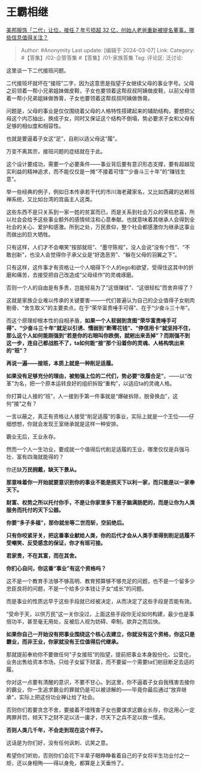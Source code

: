 # 王霸相继
[美邦服饰「二代」让位，接任 7 年亏损超 32 亿，创始人老爸重新被提名董事，哪些信息值得关注？](https://www.zhihu.com/question/638413005/answer/3422229875)

> Author: #Anonymity
> Last update: [编辑于 2024-03-07]
> Link:
> Category: #【答集】/02-企管答集 #【答集】/01-家族答集 
> Tag: 
> 评论区:
> 泛讨论:

这里谈一下二代接班问题。

二代接班坏就坏在“接班”二字，因为这意思是指望子女继续父母的事业字号。父母之前领着一帮小兄弟姐妹做皮鞋，子女也要领着这帮叔叔阿姨做皮鞋，以前父母领着一帮小兄弟姐妹做唇膏，子女也要领着这帮叔叔阿姨做唇膏。

问题是，父母的事业是仅仅围绕着父母的人格特性搭建起来的辅助结构，要想把父母这个内芯抽出，换成子女，同时又保证这个结构不倒塌，势必要求子女和父母有足够的相似度和相容性。

也就是要逼着子女这“足”，自削以适父母这“履”。

万变不离其宗，接班问题的症结就在于此。

这个设计要成功，需要一个必要条件——事业背后要有意识形态支撑，要有超越现实利益的精神追求，而不能仅仅是一摊“不接着可惜”“少奋斗三十年”的“赚钱生意”。

举一些经典的例子，例如日本传承若干代的市川海老藏家名，又比如西藏的达赖班禅系统，又比如台湾的宫庙主人这类。

这些东西不是只关系到一家一姓的贫富而已，而是关系到社会万众的荣枯悲喜，所以社会会给予这些事业额外的感情倾注和心意奉献。也就意味着其继承人会得到全社会的关心、爱护和感激。所到之处，万民景仰，整个社会都感激你为继承这事业而做出的巨大牺牲。

只有这样，人们才不会嘲笑“按部就班”、“墨守陈规”，没人会说“没有个性”、“不敢创新”，也没人会觉得你子承父业是“好逸恶劳”、“躲在父母的羽翼之下”。

只有这样，这件事才有资格让一个人咽得下个人的ego和欲望，受得住这其中的折磨和痛苦，去接受把自己改造成“父母续作”的灵魂琢磨。

否则一个人的自由是有多贵，岂能轻易为了“这很赚钱”、“这很轻松”而舍弃得了？

这就是家族企业难以传承的关键要害——一代们普遍认为自己的企业值得子女剜肉剔骨、“舍生取义”的主要卖点，在于“荣华富贵唾手可得”、在于“少奋斗三十年”。

而这个原理却根本性的自相矛盾，**如果一个人软弱到贪图“荣华富贵唾手可得”、“少奋斗三十年”就足以引诱、懦弱到“断零花钱”、“停信用卡”就坚持不住，那么这个人如何能刚强到“若是你的右眼叫你跌倒，就剜出来丢掉”？而刚强不到这一步，连自己都战胜不了，ta如何能“接”那个沿着你的灵魂、人格构筑出来的“班”？**

**再说一遍——接班，本质上就是一种削足适履。**

**如果没有足够充分的理由，被勉强上位的二代们，势必要“改履合足”**。——以“改革”为名，把一个原本运转良好的组织拆毁“重构”，以适应ta的灵魂人格。

你打算让人接的“班”，人一接到手第一件事就是“爆破拆除，脱骨换血”，这何“接”之有？

一言以蔽之，真正有资格让人接受“削足适履”的事业，实际上就是一个王位——仔细想想，你就会发现王室继承就是这样一种安排。

霸业无后，王业永存。

然而一个人一生功业，要成就一个值得后代削足适履的王业，哪里仅仅是兵强马壮、富有四海就能得的？

你还缺**万民拥戴，缺天下景从。**

**那意味着你一开始就要意识到你的事业不能是损天下以利一家，而只能是以一家奉天下。**

**财富、权势之所以托付你手，不是让你家里多下崽子脑满肠肥的，而是让你为人类服务而托付的天下公器。**

**你要“多子多福”，那你就坐等二世而斩，空前绝后。**

**只有你咬紧牙关，把这番事业献给人类，你的后代才会从人类手里得到削足适履不受嘲笑、反受感念的保证，你才有班可接。**

**君家贵，不在其富，而在其舍。**

**你扪心自问，你这番“事业”有这个资格吗？**

这不是一个教育手法够不够高明、教育预算够不够充足的问题，也不是一个留多少忠臣良将的问题，不是一个给多少本钱让子女“成长”的问题。

而是事业的性质远早于这些手段就已经被决定，从而决定了这些手段是否能有效。

“受命于天，以供万民”这一关你没过，上面这些手段你无论如何构建，最少也是事倍功半，甚至毫无用处，反被后人视为妨碍、牵制，欲弃之而后快。

**如果你自己一开始没有把事业围绕这个核心去建立，你就没有这个资格，你这只是霸业，而非王业，你家就没有王位值得后代继承。**

那就提前奉劝你不要做任何“子女接班”的指望，提前把事业本身股份化、公营化，业务出售给资本市场，只给子女留下财富，而不要留一个需要ta们剜目断足去适的履。

你对这一点要有清醒的意识，不要不甘心。到这里，你不逼着子女自我残害去接你的霸业，你一生追求霸业的罪就仍是可以被谅解的——毕竟你最后通过“放弃继承”，实际上把这份功业禅让给了社会。

否则你们若要贪念不舍，要接着不惜残害子女也要谋求这霸业长存，你这用心一定两罪并罚，倾天下之财不足以活一庸才，尽天下之兵不足以救一懦夫。

**否则人类几千年，不会走到现在这个样子。**

这话是为你们好，没有任何讽刺、讥笑之意。

希望你们听劝，否则你们会花下半辈子眼睁睁看着自己的子女将半生功业付之一炬，还以身相殉——得以身免，都算是上天垂怜了。